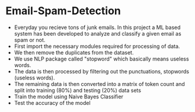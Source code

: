 # Email-Spam-Detection
- Everyday you recieve tons of junk emails. In this project a ML based system has been developed to analyze and classify a given email as spam or not. 
- First import the necessary modules required for processing of data. 
- We then remove the duplicates from the dataset.
- We use NLP package called "stopword" which basically means useless words.
- The data is then processed by filtering out the punctuations, stopwords (useless words).
- The remaining data is then converted into a matrix of token count and split into training (80%) and testing (20%) data sets
- Train the model using Naive Bayes Classifier
- Test the accuracy of the model

